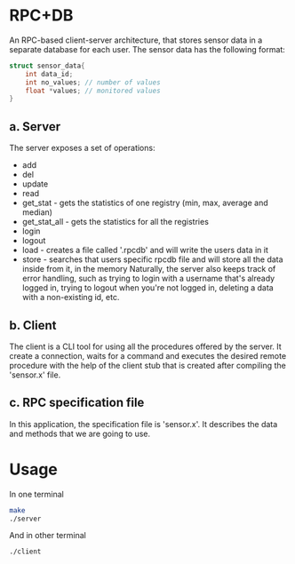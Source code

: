 # RPC+DB

An RPC-based client-server architecture, that stores sensor data in a separate 
database for each user. The sensor data has the following format:

```cpp
struct sensor_data{
	int data_id;
	int no_values; // number of values
	float *values; // monitored values
}
```

## a. Server
The server exposes a set of operations:
 - add <id no_values values_arr> 
 - del <id>
 - update <id no_values values_arr>
 - read <id>
 - get_stat <id> - gets the statistics of one registry (min, max, average and
  median)
 - get_stat_all - gets the statistics for all the registries
 - login <user>
 - logout
 - load - creates a file called '<username>.rpcdb' and will write the users data
  in it
 - store - searches that users specific rpcdb file and will store all the data 
 inside from it, in the memory
Naturally, the server also keeps track of error handling, such as trying to 
login with a username that's already logged in, trying to logout when you're not
logged in, deleting a data with a non-existing id, etc.

## b. Client 
The client is a CLI tool for using all the procedures offered by the server. It 
create a connection, waits for a command and executes the desired remote procedure 
with the help of the client stub that is created after compiling the 'sensor.x' 
file.

## c. RPC specification file
In this application, the specification file is 'sensor.x'. It describes the data 
and methods that we are going to use.

# Usage
In one terminal
```bash
make
./server
```

And in other terminal
```bash
./client
```